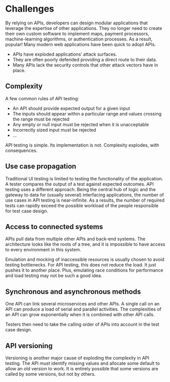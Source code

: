 # Challenges

By relying on APIs, developers can design modular applications that leverage the expertise of other applications. They no longer need to create their own custom software to implement maps, payment processors, machine-learning algorithms, or authentication processes. As a result, popular! Many modern web applications have been quick to adopt APIs.

- APIs have exploded applications’ attack surfaces.
- They are often poorly defended providing a direct route to their data.
- Many APIs lack the security controls that other attack vectors have in place.

## Complexity

A few common rules of API testing:

* An API should provide expected output for a given input
* The inputs should appear within a particular range and values crossing the range must be rejected
* Any empty or null input must be rejected when it is unacceptable
* Incorrectly sized input must be rejected
* ...

API testing is simple. Its implementation is not. Complexity explodes, with consequences.

## Use case propagation

Traditional UI testing is limited to testing the functionality of the application. A tester compares the output of a test against expected outcomes. API testing uses a different approach. Being the central hub of logic and the gateway to data for (usually several) interfacing applications, the number of use cases in API testing is near-infinite. As a results, the number of required tests can rapidly exceed the possible workload of the people responsible for test case design.

## Access to connected systems

APIs pull data from multiple other APIs and back-end systems. The architecture looks like the roots of a tree, and it is impossible to have access to every environment in this system. 

Emulation and mocking of inaccessible resources is usually chosen to avoid testing bottlenecks. For API testing, this does not reduce the load. It just pushes it to another place. Plus, emulating race conditions for performance and load testing may not be such a good idea.

## Synchronous and asynchronous methods

One API can link several microservices and other APIs. A single call on an API can produce a load of serial and parallel activities. The complexities of an API can grow exponentially when it is combined with other API calls.

Testers then need to take the calling order of APIs into account in the test case design.

## API versioning

Versioning is another major cause of exploding the complexity in API testing. The API must identify missing values and allocate some default to allow an old version to work. It is entirely possible that some versions are called by some versions, but not by others.
